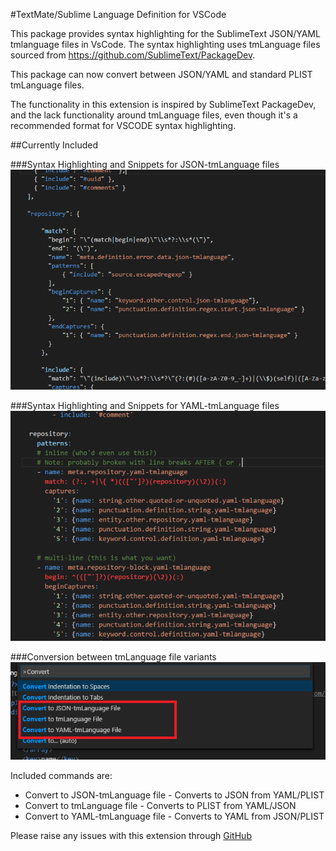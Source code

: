 #TextMate/Sublime Language Definition for VSCode

This package provides syntax highlighting for the SublimeText JSON/YAML tmlanguage files in VsCode. The syntax highlighting uses 
tmLanguage files sourced from https://github.com/SublimeText/PackageDev.
 
 This package can now convert between JSON/YAML and standard PLIST tmLanguage files.
 
The functionality in this extension is inspired by SublimeText PackageDev, and the lack functionality around tmLanguage files, even though
it's a recommended format for VSCODE syntax highlighting.

##Currently Included

###Syntax Highlighting and Snippets for JSON-tmLanguage files
![JSON-tmLanguage](/images/json_sample.png)

###Syntax Highlighting and Snippets for YAML-tmLanguage files
![YAML-tmLanguage](/images/yaml_sample.png)

###Conversion between tmLanguage file variants
![Available Commands](/images/commands_sample.png)

Included commands are:
- Convert to JSON-tmLanguage file - Converts to JSON from YAML/PLIST
- Convert to tmLanguage file - Converts to PLIST from YAML/JSON
- Convert to YAML-tmLanguage file - Converts to YAML from JSON/PLIST

Please raise any issues with this extension through [GitHub](https://github.com/Togusa09/vscode-tmlanguage/issues)

